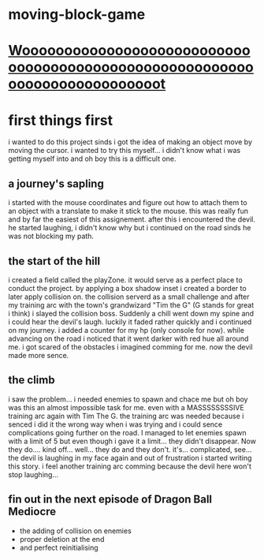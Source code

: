 # moving-block-game
[Woooooooooooooooooooooooooooooooooooooooooooooooooooooooooooooooooooooooooot](https://martekode.github.io/moving-block-game/)
========
# first things first
i wanted to do this project sinds i got the idea of making an object move by moving the cursor. i wanted to try this myself...
i didn't know what i was getting myself into and oh boy this is a difficult one.



## a journey's sapling
i started with the mouse coordinates and figure out how to attach them to an object with a translate to make it stick to the mouse.
this was really fun and by far the easiest of this assignement. after this i encountered the devil. he started laughing, i didn't know why but i continued on the road sinds he was not blocking my path.



## the start of the hill
i created a field called the playZone. it would serve as a perfect place to conduct the project. by applying a box shadow inset i created a border to later apply collision on.
the collision serverd as a small challenge and after my training arc with the town's grandwizard "Tim the G" (G stands for great i think) i slayed the collision boss. Suddenly a chill went down my spine and i could hear the devil's laugh. luckily it faded rather quickly and i continued on my journey. i added a counter for my hp (only console for now). while advancing on the road i noticed that it went darker with red hue all around me. i got scared of the obstacles i imagined comming for me. now the devil made more sence.

## the climb
i saw the problem... i needed enemies to spawn and chace me but oh boy was this an almost impossible task for me. even with a MASSSSSSSSIVE training arc again with Tim The G. the training arc was needed because i senced i did it the wrong way when i was trying and i could sence complications going further on the road. I managed to let enemies spawn with a limit of 5 but even though i gave it a limit... they didn't disappear. Now they do.... kind off... well... they do and they don't. it's... complicated, see... the devil is laughing in my face again and out of frustration i started writing this story. i feel another training arc comming because the devil here won't stop laughing...

## fin out in the next episode of Dragon Ball Mediocre
* the adding of collision on enemies 
* proper deletion at the end 
* and perfect reinitialising